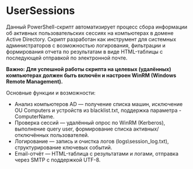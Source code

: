 # UserSessions
Данный PowerShell-скрипт автоматизирует процесс сбора информации об активных пользовательских сессиях на компьютерах в домене Active Directory. 
Скрипт разработан как инструмент для системных администраторов с возможностью логирования, фильтрации и формирования отчета по результатам в виде HTML-таблицы с последующей отправкой по электронной почте.

<b>Важно: Для успешной работы скрипта на целевых (удалённых) компьютерах должен быть включён и настроен WinRM (Windows Remote Management).</b>

Основные функции и возможности:
- Анализ компьютеров AD — получение списка машин, исключение OU Computers и устройств из blacklist.txt, поддержка параметра -ComputerName.
- Проверка сессий — удалённый опрос по WinRM (Kerberos), выполнение query user, формирование списка активных/отключённых пользователей.
- Логирование — запись и очистка логов (logs\session_log.txt), структурирование ключевых событий.
- Email-отчёт — HTML-таблица с результатами и логами, отправка через SMTP с поддержкой UTF-8.
